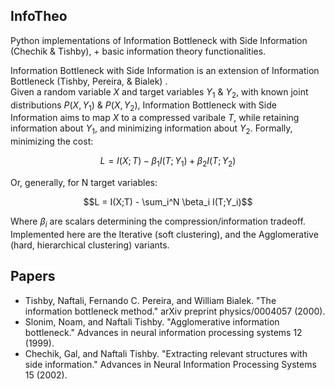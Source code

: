## InfoTheo
Python implementations of Information Bottleneck with Side Information (Chechik & Tishby), + basic information theory functionalities.

Information Bottleneck with Side Information is an extension of Information Bottleneck (Tishby, Pereira, & Bialek) . <br>
Given a random variable $X$ and target variables $Y_1$ & $Y_2$, with known joint distributions $P(X,Y_1)$ & $P(X,Y_2)$,
Information Bottleneck with Side Information aims to map $X$ to a compressed varibale $T$, while retaining 
information about $Y_1$, and minimizing information about $Y_2$. Formally, minimizing the cost:
```math
L = I(X;T) - \beta_1 I(T;Y_1) + \beta_2 I(T;Y_2)
```
Or, generally, for N target variables:
```math
L = I(X;T) - \sum_i^N \beta_i I(T;Y_i)
```
Where $\beta_i$ are scalars determining the compression/information tradeoff. <br>
Implemented here are the Iterative (soft clustering), and the Agglomerative (hard, hierarchical clustering) variants.

## Papers 
- Tishby, Naftali, Fernando C. Pereira, and William Bialek. "The information bottleneck method." arXiv preprint physics/0004057 (2000).
- Slonim, Noam, and Naftali Tishby. "Agglomerative information bottleneck." Advances in neural information processing systems 12 (1999).
- Chechik, Gal, and Naftali Tishby. "Extracting relevant structures with side information." Advances in Neural Information Processing Systems 15 (2002).

